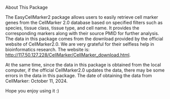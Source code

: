 About This Package

The EasyCellMarker2 package allows users to easily retrieve cell marker genes from the CellMarker 2.0 database based on specified filters such as species, tissue class, tissue type, and cell name. It provides the corresponding markers along with their source PMID for further analysis. The data in this package comes from the download provided by the official website of CellMarker2.0. 
We are very grateful for their selfless help in bioinformatics research. 
The website is: http://117.50.127.228/CellMarker/CellMarker_download.html.  

At the same time, since the data in this package is obtained from the local computer, if the official CellMarker2.0 updates the data, there may be some errors in the data in this package. 
The date of obtaining the data from CellMarker: October 11, 2024.

Hope you enjoy using it :)
